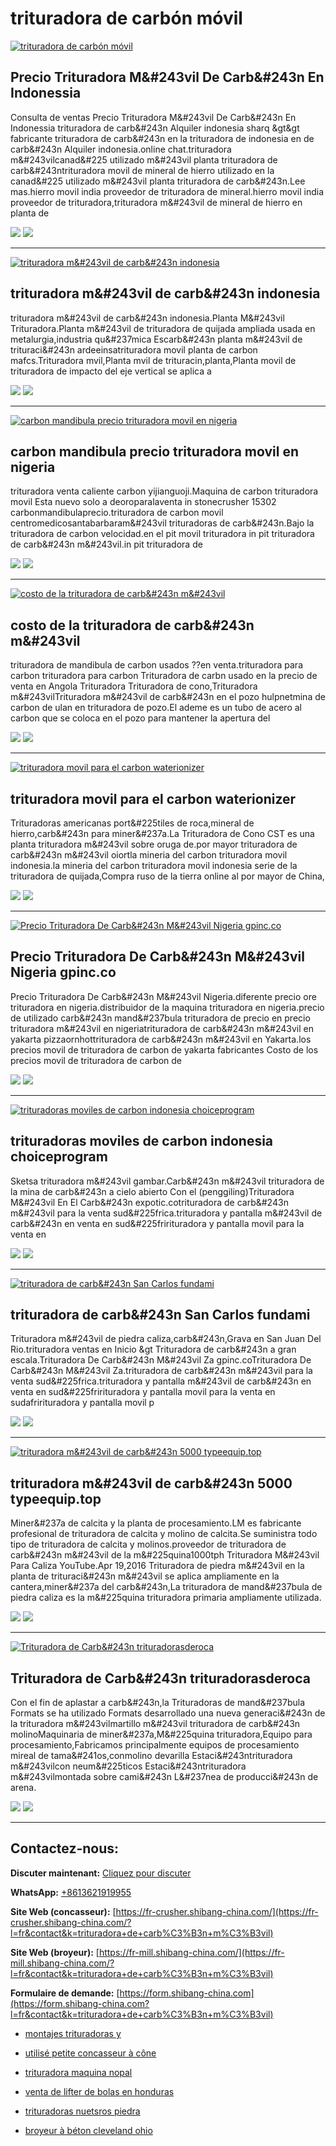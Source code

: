 # trituradora de carbón móvil

<a href="https://swt.shibang-china.com/?l=fr&img&k=trituradora+de+carb%C3%B3n+m%C3%B3vil" target="_blank">![trituradora de carbón móvil](http://static.shibang-china.com/all-800x300/1124.jpg)</a>

## Precio Trituradora M&#243vil De Carb&#243n En Indonessia
Consulta de ventas Precio Trituradora M&#243vil De Carb&#243n En Indonessia trituradora de carb&#243n Alquiler indonesia sharq &gt&gt fabricante trituradora de carb&#243n en la trituradora de indonesia en de carb&#243n Alquiler indonesia.online chat.trituradora m&#243vilcanad&#225 utilizado m&#243vil planta trituradora de carb&#243ntrituradora movil de mineral de hierro utilizado en la canad&#225 utilizado m&#243vil planta trituradora de carb&#243n.Lee mas.hierro movil india proveedor de trituradora de mineral.hierro movil india proveedor de trituradora,trituradora m&#243vil de mineral de hierro en planta de


<a href="https://whatsapp.shibangsoft.com/WhatsApp.php" target="_blank" title="WhatsApp">![](http://static.shibang-china.com/icon/whatsapp.png)</a> <a href="https://swt.shibang-china.com/?l=fr&icon&k=trituradora+de+carb%C3%B3n+m%C3%B3vil" target="_blank">![](http://static.shibang-china.com/icon/chat-fr.png)</a>

---

<a href="https://swt.shibang-china.com/?l=fr&img&k=trituradora+de+carb%C3%B3n+m%C3%B3vil" target="_blank">![trituradora m&#243vil de carb&#243n indonesia](http://static.shibang-china.com/all-800x300/968.jpg)</a>

## trituradora m&#243vil de carb&#243n indonesia
trituradora m&#243vil de carb&#243n indonesia.Planta M&#243vil Trituradora.Planta m&#243vil de trituradora de quijada ampliada usada en metalurgia,industria qu&#237mica Escarb&#243n planta m&#243vil de trituraci&#243n ardeeinsatrituradora movil planta de carbon mafcs.Trituradora mvil,Planta mvil de trituracin,planta,Planta movil de trituradora de impacto del eje vertical se aplica a


<a href="https://whatsapp.shibangsoft.com/WhatsApp.php" target="_blank" title="WhatsApp">![](http://static.shibang-china.com/icon/whatsapp.png)</a> <a href="https://swt.shibang-china.com/?l=fr&icon&k=trituradora+de+carb%C3%B3n+m%C3%B3vil" target="_blank">![](http://static.shibang-china.com/icon/chat-fr.png)</a>

---

<a href="https://swt.shibang-china.com/?l=fr&img&k=trituradora+de+carb%C3%B3n+m%C3%B3vil" target="_blank">![carbon mandibula precio trituradora movil en nigeria](http://static.shibang-china.com/all-800x300/453.jpg)</a>

## carbon mandibula precio trituradora movil en nigeria
trituradora venta caliente carbon yijianguoji.Maquina de carbon trituradora movil Esta nuevo solo a deoroparalaventa in stonecrusher 15302 carbonmandibulaprecio.trituradora de carbon movil centromedicosantabarbaram&#243vil trituradoras de carb&#243n.Bajo la trituradora de carbon velocidad.﻿en el pit movil trituradora in pit trituradora de carb&#243n m&#243vil.in pit trituradora de


<a href="https://whatsapp.shibangsoft.com/WhatsApp.php" target="_blank" title="WhatsApp">![](http://static.shibang-china.com/icon/whatsapp.png)</a> <a href="https://swt.shibang-china.com/?l=fr&icon&k=trituradora+de+carb%C3%B3n+m%C3%B3vil" target="_blank">![](http://static.shibang-china.com/icon/chat-fr.png)</a>

---

<a href="https://swt.shibang-china.com/?l=fr&img&k=trituradora+de+carb%C3%B3n+m%C3%B3vil" target="_blank">![costo de la trituradora de carb&#243n m&#243vil](http://static.shibang-china.com/all-800x300/985.jpg)</a>

## costo de la trituradora de carb&#243n m&#243vil
trituradora de mandibula de carbon usados ??en venta.trituradora para carbon trituradora para carbon Trituradora de carbn usado en la precio de venta en Angola Trituradora Trituradora de cono,Trituradora m&#243vilTrituradora m&#243vil de carb&#243n en el pozo hulpnetmina de carbon de ulan en trituradora de pozo.El ademe es un tubo de acero al carbon que se coloca en el pozo para mantener la apertura del


<a href="https://whatsapp.shibangsoft.com/WhatsApp.php" target="_blank" title="WhatsApp">![](http://static.shibang-china.com/icon/whatsapp.png)</a> <a href="https://swt.shibang-china.com/?l=fr&icon&k=trituradora+de+carb%C3%B3n+m%C3%B3vil" target="_blank">![](http://static.shibang-china.com/icon/chat-fr.png)</a>

---

<a href="https://swt.shibang-china.com/?l=fr&img&k=trituradora+de+carb%C3%B3n+m%C3%B3vil" target="_blank">![trituradora movil para el carbon waterionizer](http://static.shibang-china.com/all-800x300/849.jpg)</a>

## trituradora movil para el carbon waterionizer
Trituradoras americanas port&#225tiles de roca,mineral de hierro,carb&#243n para miner&#237a.La Trituradora de Cono CST es una planta trituradora m&#243vil sobre oruga de.por mayor trituradora de carb&#243n m&#243vil oiortla mineria del carbon trituradora movil indonesia.la mineria del carbon trituradora movil indonesia serie de la trituradora de quijada,Compra ruso de la tierra online al por mayor de China,


<a href="https://whatsapp.shibangsoft.com/WhatsApp.php" target="_blank" title="WhatsApp">![](http://static.shibang-china.com/icon/whatsapp.png)</a> <a href="https://swt.shibang-china.com/?l=fr&icon&k=trituradora+de+carb%C3%B3n+m%C3%B3vil" target="_blank">![](http://static.shibang-china.com/icon/chat-fr.png)</a>

---

<a href="https://swt.shibang-china.com/?l=fr&img&k=trituradora+de+carb%C3%B3n+m%C3%B3vil" target="_blank">![Precio Trituradora De Carb&#243n M&#243vil Nigeria gpinc.co](http://static.shibang-china.com/all-800x300/1453.jpg)</a>

## Precio Trituradora De Carb&#243n M&#243vil Nigeria gpinc.co
Precio Trituradora De Carb&#243n M&#243vil Nigeria.diferente precio ore trituradora en nigeria.distribuidor de la maquina trituradora en nigeria.precio de utilizado carb&#243n mand&#237bula trituradora de precio en precio trituradora m&#243vil en nigeriatrituradora de carb&#243n m&#243vil en yakarta pizzaornhottrituradora de carb&#243n m&#243vil en Yakarta.los precios movil de trituradora de carbon de yakarta fabricantes Costo de los precios movil de trituradora de carbon de


<a href="https://whatsapp.shibangsoft.com/WhatsApp.php" target="_blank" title="WhatsApp">![](http://static.shibang-china.com/icon/whatsapp.png)</a> <a href="https://swt.shibang-china.com/?l=fr&icon&k=trituradora+de+carb%C3%B3n+m%C3%B3vil" target="_blank">![](http://static.shibang-china.com/icon/chat-fr.png)</a>

---

<a href="https://swt.shibang-china.com/?l=fr&img&k=trituradora+de+carb%C3%B3n+m%C3%B3vil" target="_blank">![trituradoras moviles de carbon indonesia choiceprogram](http://static.shibang-china.com/all-800x300/570.jpg)</a>

## trituradoras moviles de carbon indonesia choiceprogram
Sketsa trituradora m&#243vil gambar.Carb&#243n m&#243vil trituradora de la mina de carb&#243n a cielo abierto Con el (penggiling)Trituradora M&#243vil En El Carb&#243n expotic.cotrituradora de carb&#243n m&#243vil para la venta sud&#225frica.trituradora y pantalla m&#243vil de carb&#243n en venta en sud&#225fririturadora y pantalla movil para la venta en


<a href="https://whatsapp.shibangsoft.com/WhatsApp.php" target="_blank" title="WhatsApp">![](http://static.shibang-china.com/icon/whatsapp.png)</a> <a href="https://swt.shibang-china.com/?l=fr&icon&k=trituradora+de+carb%C3%B3n+m%C3%B3vil" target="_blank">![](http://static.shibang-china.com/icon/chat-fr.png)</a>

---

<a href="https://swt.shibang-china.com/?l=fr&img&k=trituradora+de+carb%C3%B3n+m%C3%B3vil" target="_blank">![trituradora de carb&#243n San Carlos fundami](http://static.shibang-china.com/all-800x300/1461.jpg)</a>

## trituradora de carb&#243n San Carlos fundami
Trituradora m&#243vil de piedra caliza,carb&#243n,Grava en San Juan Del Rio.trituradora ventas en Inicio &gt Trituradora de carb&#243n a gran escala.Trituradora De Carb&#243n M&#243vil Za gpinc.coTrituradora De Carb&#243n M&#243vil Za.trituradora de carb&#243n m&#243vil para la venta sud&#225frica.trituradora y pantalla m&#243vil de carb&#243n en venta en sud&#225fririturadora y pantalla movil para la venta en sudafririturadora y pantalla movil p


<a href="https://whatsapp.shibangsoft.com/WhatsApp.php" target="_blank" title="WhatsApp">![](http://static.shibang-china.com/icon/whatsapp.png)</a> <a href="https://swt.shibang-china.com/?l=fr&icon&k=trituradora+de+carb%C3%B3n+m%C3%B3vil" target="_blank">![](http://static.shibang-china.com/icon/chat-fr.png)</a>

---

<a href="https://swt.shibang-china.com/?l=fr&img&k=trituradora+de+carb%C3%B3n+m%C3%B3vil" target="_blank">![trituradora m&#243vil de carb&#243n 5000 typeequip.top](http://static.shibang-china.com/all-800x300/1521.jpg)</a>

## trituradora m&#243vil de carb&#243n 5000 typeequip.top
Miner&#237a de calcita y la planta de procesamiento.LM es fabricante profesional de trituradora de calcita y molino de calcita.Se suministra todo tipo de trituradora de calcita y molinos.proveedor de trituradora de carb&#243n m&#243vil de la m&#225quina1000tph Trituradora M&#243vil Para Caliza YouTube.Apr 19,2016 Trituradora de piedra m&#243vil en la planta de trituraci&#243n m&#243vil se aplica ampliamente en la cantera,miner&#237a del carb&#243n,La trituradora de mand&#237bula de piedra caliza es la m&#225quina trituradora primaria ampliamente utilizada.


<a href="https://whatsapp.shibangsoft.com/WhatsApp.php" target="_blank" title="WhatsApp">![](http://static.shibang-china.com/icon/whatsapp.png)</a> <a href="https://swt.shibang-china.com/?l=fr&icon&k=trituradora+de+carb%C3%B3n+m%C3%B3vil" target="_blank">![](http://static.shibang-china.com/icon/chat-fr.png)</a>

---

<a href="https://swt.shibang-china.com/?l=fr&img&k=trituradora+de+carb%C3%B3n+m%C3%B3vil" target="_blank">![Trituradora de Carb&#243n trituradorasderoca](http://static.shibang-china.com/all-800x300/610.jpg)</a>

## Trituradora de Carb&#243n trituradorasderoca
Con el fin de aplastar a carb&#243n,la Trituradoras de mand&#237bula Formats se ha utilizado Formats desarrollado una nueva generaci&#243n de la trituradora m&#243vilmartillo m&#243vil trituradora de carb&#243n molinoMaquinaria de miner&#237a,M&#225quina trituradora,Equipo para procesamiento,Fabricamos principalmente equipos de procesamiento mireal de tama&#241os,conmolino devarilla Estaci&#243ntrituradora m&#243vilcon neum&#225ticos Estaci&#243ntrituradora m&#243vilmontada sobre cami&#243n L&#237nea de producci&#243n de arena.


<a href="https://whatsapp.shibangsoft.com/WhatsApp.php" target="_blank" title="WhatsApp">![](http://static.shibang-china.com/icon/whatsapp.png)</a> <a href="https://swt.shibang-china.com/?l=fr&icon&k=trituradora+de+carb%C3%B3n+m%C3%B3vil" target="_blank">![](http://static.shibang-china.com/icon/chat-fr.png)</a>

---
## Contactez-nous:

**Discuter maintenant:** [Cliquez pour discuter](https://swt.shibang-china.com?l=fr&contact&k=trituradora+de+carb%C3%B3n+m%C3%B3vil)

**WhatsApp:**  [+8613621919955](https://whatsapp.shibangsoft.com/WhatsApp.php)

**Site Web (concasseur):** [https://fr-crusher.shibang-china.com/](https://fr-crusher.shibang-china.com/?l=fr&contact&k=trituradora+de+carb%C3%B3n+m%C3%B3vil)

**Site Web (broyeur):** [https://fr-mill.shibang-china.com/](https://fr-mill.shibang-china.com/?l=fr&contact&k=trituradora+de+carb%C3%B3n+m%C3%B3vil)

**Formulaire de demande:** [https://form.shibang-china.com](https://form.shibang-china.com?l=fr&contact&k=trituradora+de+carb%C3%B3n+m%C3%B3vil)

* [montajes trituradoras y](../63/montajes%20trituradoras%20y.md)

* [utilisé petite concasseur à cône](../61/utilis%C3%A9%20petite%20concasseur%20%C3%A0%20c%C3%B4ne.md)

* [trituradora maquina nopal](../62/trituradora%20maquina%20nopal.md)

* [venta de lifter de bolas en honduras](../63/venta%20de%20lifter%20de%20bolas%20en%20honduras.md)

* [trituradoras nuetsros piedra](../64/trituradoras%20nuetsros%20piedra.md)

* [broyeur à béton cleveland ohio](../65/broyeur%20%C3%A0%20b%C3%A9ton%20cleveland%20ohio.md)
